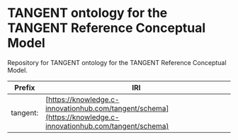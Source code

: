 # TANGENT ontology for the TANGENT Reference Conceptual Model

Repository for TANGENT ontology for the TANGENT Reference Conceptual Model.

| Prefix    | IRI |
| -- | ------- |
| tangent:  | [https://knowledge.c-innovationhub.com/tangent/schema](https://knowledge.c-innovationhub.com/tangent/schema)  |
